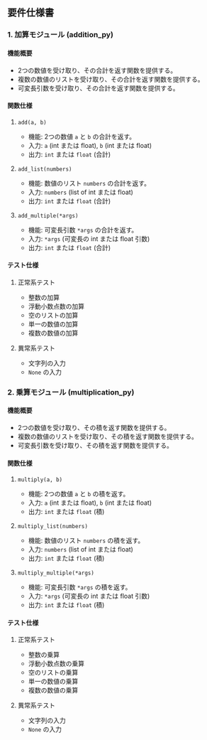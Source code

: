 ## 要件仕様書

### 1. 加算モジュール (addition_py)

#### 機能概要
- 2つの数値を受け取り、その合計を返す関数を提供する。
- 複数の数値のリストを受け取り、その合計を返す関数を提供する。
- 可変長引数を受け取り、その合計を返す関数を提供する。

#### 関数仕様
1. `add(a, b)`
   - 機能: 2つの数値 `a` と `b` の合計を返す。
   - 入力: `a` (int または float), `b` (int または float)
   - 出力: `int` または `float` (合計)

2. `add_list(numbers)`
   - 機能: 数値のリスト `numbers` の合計を返す。
   - 入力: `numbers` (list of int または float)
   - 出力: `int` または `float` (合計)

3. `add_multiple(*args)`
   - 機能: 可変長引数 `*args` の合計を返す。
   - 入力: `*args` (可変長の int または float 引数)
   - 出力: `int` または `float` (合計)

#### テスト仕様
1. 正常系テスト
   - 整数の加算
   - 浮動小数点数の加算
   - 空のリストの加算
   - 単一の数値の加算
   - 複数の数値の加算

2. 異常系テスト
   - 文字列の入力
   - `None` の入力

### 2. 乗算モジュール (multiplication_py)

#### 機能概要
- 2つの数値を受け取り、その積を返す関数を提供する。
- 複数の数値のリストを受け取り、その積を返す関数を提供する。
- 可変長引数を受け取り、その積を返す関数を提供する。

#### 関数仕様
1. `multiply(a, b)`
   - 機能: 2つの数値 `a` と `b` の積を返す。
   - 入力: `a` (int または float), `b` (int または float)
   - 出力: `int` または `float` (積)

2. `multiply_list(numbers)`
   - 機能: 数値のリスト `numbers` の積を返す。
   - 入力: `numbers` (list of int または float)
   - 出力: `int` または `float` (積)

3. `multiply_multiple(*args)`
   - 機能: 可変長引数 `*args` の積を返す。
   - 入力: `*args` (可変長の int または float 引数)
   - 出力: `int` または `float` (積)

#### テスト仕様
1. 正常系テスト
   - 整数の乗算
   - 浮動小数点数の乗算
   - 空のリストの乗算
   - 単一の数値の乗算
   - 複数の数値の乗算

2. 異常系テスト
   - 文字列の入力
   - `None` の入力